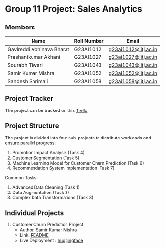 # **Group 11 Project: Sales Analytics**

## Members
| Name                     | Roll Number | Email                     |
|--------------------------|-------------|---------------------------|
| Gavireddi Abhinava Bharat| G23AI1012   | g23ai1012@iitj.ac.in      |
| Prashantkumar Akhani     | G23AI1027   | g23ai1027@iitj.ac.in      |
| Sourabh Tiwari           | G23AI1043   | g23ai1043@iitj.ac.in      |
| Samir Kumar Mishra       | G23AI1052   | g23ai1052@iitj.ac.in      |
| Sandesh Shrimali         | G23AI1058   | g23ai1058@iitj.ac.in      |

## Project Tracker
The project can be tracked on this [Trello](https://trello.com/b/SA2ZRZ8i/capstone-project) 

## Project Structure
The project is divided into four sub-projects to distribute workloads and ensure parallel progress:
1.	Promotion Impact Analysis (Task 4)
2.	Customer Segmentation (Task 5)
3.	Machine Learning Model for Customer Churn Prediction (Task 6)
4.	Recommendation System Implementation (Task 7)

Common Tasks:
1.	Advanced Data Cleaning (Task 1)
2.	Data Augmentation (Task 2)
3.	Complex Data Transformations (Task 3)

## Individual Projects
1. Customer Churn Prediction Project
    - Author: Samir Kumar Mishra
    - Link: [README](ChurnPrediction\README.md)
    - Live Deployment : [huggingface](https://huggingface.co/spaces/g23ai1052/Churn-Prediction)